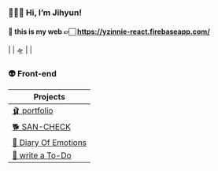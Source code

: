 

### 👩🏻‍🚀 Hi, I’m Jihyun!

#### 🌠 this is my web 👉🏻  https://yzinnie-react.firebaseapp.com/
|
|
🛸
|
|


### 👽 Front-end 
| Projects |
| --- |
| <a href="https://github.com/yzinnie/portfolio)https://github.com/yzinnie/portfoli">🩰 portfolio</a> |
| <a href="https://github.com/yzinnie/SAN-CHECK">🐕 SAN-CHECK</a>|
| <a href="https://github.com/yzinnie/Diary-Of-Emotions">📓 Diary Of Emotions</a>|
| <a href="https://github.com/yzinnie/TODOLIST">🤍 write a To-Do </a>|

